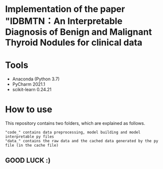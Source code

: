 # Implementation of the paper "IDBMTN：An Interpretable Diagnosis of Benign and Malignant Thyroid Nodules for clinical data


# Tools


* Anaconda (Python 3.7)
* PyCharm 2021.1
* scikit-learn 0.24.21


# How to use
This repository contains two folders, which are explained as follows.

    "code_" contains data preprocessing, model building and model interpretable py files
    "data_" contains the raw data and the cached data generated by the py file (in the cache file)



## GOOD LUCK :)
